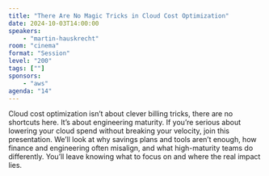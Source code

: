 ```yaml
---
title: "There Are No Magic Tricks in Cloud Cost Optimization"
date: 2024-10-03T14:00:00
speakers:
    - "martin-hauskrecht"
room: "cinema"
format: "Session" 
level: "200"
tags: [""]
sponsors: 
    - "aws"
agenda: "14"
---
```


Cloud cost optimization isn’t about clever billing tricks, there are no shortcuts here. It’s about engineering maturity. If you’re serious about lowering your cloud spend without breaking your velocity, join this presentation. We’ll look at why savings plans and tools aren’t enough, how finance and engineering often misalign, and what high-maturity teams do differently. You’ll leave knowing what to focus on and where the real impact lies.